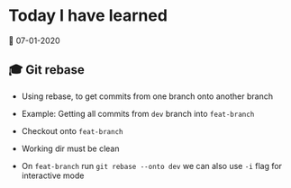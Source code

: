 # Today I have learned

:calendar: 07-01-2020

## :mortar_board: Git rebase

- Using rebase, to get commits from one branch onto another branch
- Example: Getting all commits from `dev` branch into `feat-branch`

- Checkout onto `feat-branch`
- Working dir must be clean
- On `feat-branch` run `git rebase --onto dev` we can also use `-i` flag for interactive mode